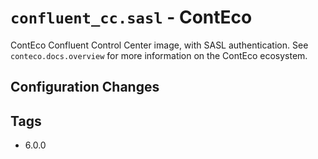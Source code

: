 # `confluent_cc.sasl` - ContEco

ContEco Confluent Control Center image, with SASL authentication.
See `conteco.docs.overview` for more information on the ContEco ecosystem.

## Configuration Changes


## Tags

* 6.0.0
